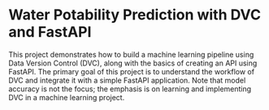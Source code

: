 # Water Potability Prediction with DVC and FastAPI
This project demonstrates how to build a machine learning pipeline using Data Version Control (DVC), 
along with the basics of creating an API using FastAPI. The primary goal of this project is to understand 
the workflow of DVC and integrate it with a simple FastAPI application. Note that model accuracy is not the focus; 
the emphasis is on learning and implementing DVC in a machine learning project.
